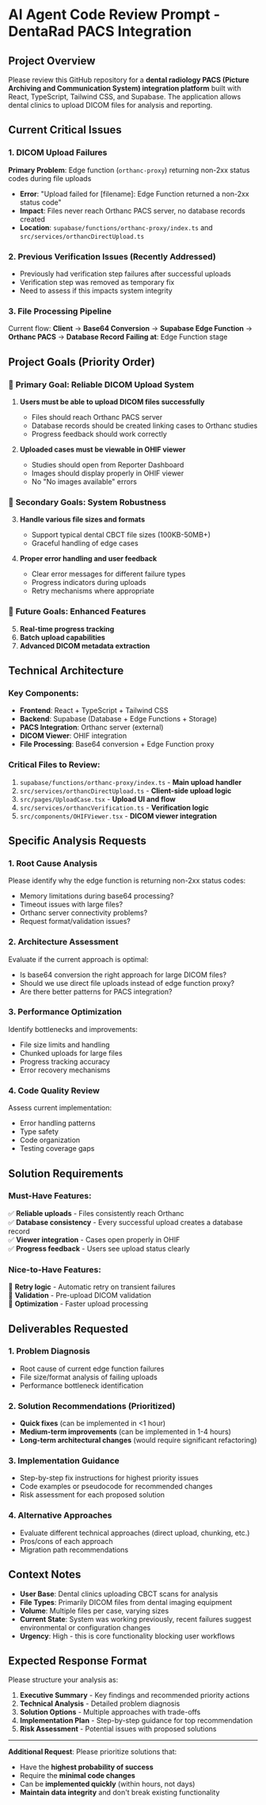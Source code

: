 # AI Agent Code Review Prompt - DentaRad PACS Integration

## Project Overview
Please review this GitHub repository for a **dental radiology PACS (Picture Archiving and Communication System) integration platform** built with React, TypeScript, Tailwind CSS, and Supabase. The application allows dental clinics to upload DICOM files for analysis and reporting.

## Current Critical Issues

### 1. DICOM Upload Failures
**Primary Problem**: Edge function (`orthanc-proxy`) returning non-2xx status codes during file uploads
- **Error**: "Upload failed for [filename]: Edge Function returned a non-2xx status code"
- **Impact**: Files never reach Orthanc PACS server, no database records created
- **Location**: `supabase/functions/orthanc-proxy/index.ts` and `src/services/orthancDirectUpload.ts`

### 2. Previous Verification Issues (Recently Addressed)
- Previously had verification step failures after successful uploads
- Verification step was removed as temporary fix
- Need to assess if this impacts system integrity

### 3. File Processing Pipeline
Current flow: **Client** → **Base64 Conversion** → **Supabase Edge Function** → **Orthanc PACS** → **Database Record**
**Failing at**: Edge Function stage

## Project Goals (Priority Order)

### 🎯 **Primary Goal**: Reliable DICOM Upload System
1. **Users must be able to upload DICOM files successfully**
   - Files should reach Orthanc PACS server
   - Database records should be created linking cases to Orthanc studies
   - Progress feedback should work correctly

2. **Uploaded cases must be viewable in OHIF viewer**
   - Studies should open from Reporter Dashboard
   - Images should display properly in OHIF viewer
   - No "No images available" errors

### 🎯 **Secondary Goals**: System Robustness
3. **Handle various file sizes and formats**
   - Support typical dental CBCT file sizes (100KB-50MB+)
   - Graceful handling of edge cases

4. **Proper error handling and user feedback**
   - Clear error messages for different failure types
   - Progress indicators during uploads
   - Retry mechanisms where appropriate

### 🎯 **Future Goals**: Enhanced Features
5. **Real-time progress tracking**
6. **Batch upload capabilities**
7. **Advanced DICOM metadata extraction**

## Technical Architecture

### Key Components:
- **Frontend**: React + TypeScript + Tailwind CSS
- **Backend**: Supabase (Database + Edge Functions + Storage)
- **PACS Integration**: Orthanc server (external)
- **DICOM Viewer**: OHIF integration
- **File Processing**: Base64 conversion + Edge Function proxy

### Critical Files to Review:
1. `supabase/functions/orthanc-proxy/index.ts` - **Main upload handler**
2. `src/services/orthancDirectUpload.ts` - **Client-side upload logic**
3. `src/pages/UploadCase.tsx` - **Upload UI and flow**
4. `src/services/orthancVerification.ts` - **Verification logic**
5. `src/components/OHIFViewer.tsx` - **DICOM viewer integration**

## Specific Analysis Requests

### 1. **Root Cause Analysis**
Please identify why the edge function is returning non-2xx status codes:
- Memory limitations during base64 processing?
- Timeout issues with large files?
- Orthanc server connectivity problems?
- Request format/validation issues?

### 2. **Architecture Assessment**
Evaluate if the current approach is optimal:
- Is base64 conversion the right approach for large DICOM files?
- Should we use direct file uploads instead of edge function proxy?
- Are there better patterns for PACS integration?

### 3. **Performance Optimization**
Identify bottlenecks and improvements:
- File size limits and handling
- Chunked uploads for large files
- Progress tracking accuracy
- Error recovery mechanisms

### 4. **Code Quality Review**
Assess current implementation:
- Error handling patterns
- Type safety
- Code organization
- Testing coverage gaps

## Solution Requirements

### Must-Have Features:
✅ **Reliable uploads** - Files consistently reach Orthanc  
✅ **Database consistency** - Every successful upload creates a database record  
✅ **Viewer integration** - Cases open properly in OHIF  
✅ **Progress feedback** - Users see upload status clearly  

### Nice-to-Have Features:
🔧 **Retry logic** - Automatic retry on transient failures  
🔧 **Validation** - Pre-upload DICOM validation  
🔧 **Optimization** - Faster upload processing  

## Deliverables Requested

### 1. **Problem Diagnosis**
- Root cause of current edge function failures
- File size/format analysis of failing uploads
- Performance bottleneck identification

### 2. **Solution Recommendations (Prioritized)**
- **Quick fixes** (can be implemented in <1 hour)
- **Medium-term improvements** (can be implemented in 1-4 hours)
- **Long-term architectural changes** (would require significant refactoring)

### 3. **Implementation Guidance**
- Step-by-step fix instructions for highest priority issues
- Code examples or pseudocode for recommended changes
- Risk assessment for each proposed solution

### 4. **Alternative Approaches**
- Evaluate different technical approaches (direct upload, chunking, etc.)
- Pros/cons of each approach
- Migration path recommendations

## Context Notes

- **User Base**: Dental clinics uploading CBCT scans for analysis
- **File Types**: Primarily DICOM files from dental imaging equipment
- **Volume**: Multiple files per case, varying sizes
- **Current State**: System was working previously, recent failures suggest environmental or configuration changes
- **Urgency**: High - this is core functionality blocking user workflows

## Expected Response Format

Please structure your analysis as:

1. **Executive Summary** - Key findings and recommended priority actions
2. **Technical Analysis** - Detailed problem diagnosis
3. **Solution Options** - Multiple approaches with trade-offs
4. **Implementation Plan** - Step-by-step guidance for top recommendation
5. **Risk Assessment** - Potential issues with proposed solutions

---

**Additional Request**: Please prioritize solutions that:
- Have the **highest probability of success**
- Require the **minimal code changes**
- Can be **implemented quickly** (within hours, not days)
- **Maintain data integrity** and don't break existing functionality